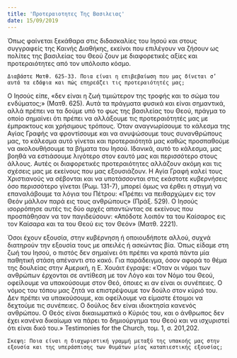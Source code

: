 ```yaml
---
title: 'Προτεραιοτητες Της Βασιλειας'
date: 15/09/2019
---
```


Όπως φαίνεται ξεκάθαρα στις διδασκαλίες του Ιησού και στους συγγραφείς της Καινής Διαθήκης, εκείνοι που επιλέγουν να ζήσουν ως πολίτες της βασιλείας του Θεού ζουν με διαφορετικές αξίες και προτεραιότητες από τον υπόλοιπο κόσμο.

`Διαβάστε Ματθ. 625-33. Ποια είναι η επιβεβαίωση που μας δίνεται σ’ αυτά τα εδάφια και πώς επηρεάζει τις προτεραιότητές μας;`

Ο Ιησούς είπε, «δεν είναι η ζωή τιμιώτερον της τροφής και το σώμα του ενδύματος;» (Ματθ. 625). Αυτά τα πράγματα φυσικά και είναι σημαντικά, αλλά πρέπει να τα δούμε υπό το φως της βασιλείας του Θεού, πράγμα το οποίο σημαίνει ότι πρέπει να αλλάξουμε τις προτεραιότητές μας με έμπρακτους και χρήσιμους τρόπους. Όταν αναγνωρίσουμε το κάλεσμα της Αγίας Γραφής να φροντίσουμε και να ανυψώσουμε τους συνανθρώπους μας, το κάλεσμα αυτό γίνεται και προτεραιότητά μας καθώς προσπαθούμε να ακολουθήσουμε τα βήματα του Ιησού. Ιδανικά, αυτό το κάλεσμα, μας βοηθά να εστιάσουμε λιγότερο στον εαυτό μας και περισσότερο στους άλλους. Αυτές οι διαφορετικές προτεραιότητες αλλάζουν ακόμη και τις σχέσεις μας με εκείνους που μας εξουσιάζουν. Η Αγία Γραφή καλεί τους Χριστιανούς να σέβονται και να υποτάσσονται στις εκάστοτε κυβερνήσεις όσο περισσότερο γίνεται (Ρωμ. 131-7), μπορεί όμως να έρθει η στιγμή να επαναλάβουμε τα λόγια του Πέτρου: «Πρέπει να πειθαρχώμεν εις τον Θεόν μάλλον παρά εις τους ανθρώπους» (Πράξ. 529). Ο Ιησούς ισορρόπησε αυτές τις δύο αρχές απαντώντας σε εκείνους που προσπάθησαν να τον παγιδεύσουν: «Απόδοτε λοιπόν τα του Καίσαρος εις τον Καίσαρα και τα του Θεού εις τον Θεόν» (Ματθ. 2221). 

Όσοι έχουν εξουσία, στην κυβέρνηση ή οποιουδήποτε αλλού, συχνά διατηρούν την εξουσία τους με απειλές ή ασκώντας βία. Όπως είδαμε στη ζωή του Ιησού, ο πιστός δεν σημαίνει ότι πρέπει να κρατά πάντα μία παθητική στάση απέναντι στο κακό. Για παράδειγμα, όσον αφορά το θέμα της δουλείας στην Αμερική, η Ε. Χουάιτ έγραψε: «Όταν οι νόμοι των ανθρώπων έρχονται σε αντίθεση με τον Λόγο και τον Νόμο του Θεού, οφείλουμε να υπακούσουμε στον Θεό, όποιες κι αν είναι οι συνέπειες. Ο νόμος του τόπου μας ζητά να επιστρέψουμε τον δούλο στον κύριό του. Δεν πρέπει να υπακούσουμε, και οφείλουμε να είμαστε έτοιμοι να δεχτούμε τις συνέπειες. Ο δούλος δεν είναι ιδιοκτησία κανενός ανθρώπου. Ο Θεός είναι δικαιωματικά ο Κύριός του, και ο άνθρωπος δεν έχει κανένα δικαίωμα να πάρει το δημιούργημα του Θεού και να ισχυριστεί ότι είναι δικό του.» Testimonies for the Church, τομ. 1, σ. 201,202.

`Σκεψη: Ποια είναι η διαχωριστική γραμμή μεταξύ της υπακοής μας στην εξουσία και της υπεράσπισης των θυμάτων μίας καταπιεστικής εξουσίας;`